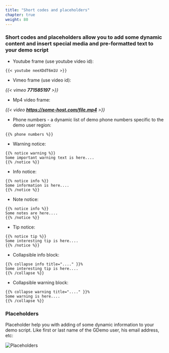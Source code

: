 ```yaml
---
title: "Short codes and placeholders"
chapter: true
weight: 80
---
```

[comment]: # (no-smart-codes - that is not to parse smart codes on that page)

### Short codes and placeholders allow you to add some dynamic content and insert special media and pre-formatted text to your demo script  

* Youtube frame (use youtube video id):

<pre><code>{{< youtube neeXDdT6m1U >}}</code></pre>

* Vimeo frame (use video id):

*{{< vimeo **771585197** >}}*

* Mp4 video frame:

*{{< video **https://some-host.com/file.mp4** >}}*

* Phone numbers - a dynamic list of demo phone numbers specific to the demo user region:

```
{{% phone numbers %}}
```

* Warning notice:
```
{{% notice warning %}}
Some important warning text is here....
{{% /notice %}}
```

* Info notice:

```
{{% notice info %}}
Some information is here....
{{% /notice %}}
```

* Note notice:

```
{{% notice info %}}
Some notes are here....
{{% /notice %}}
```

* Tip notice:

```
{{% notice tip %}}
Some interesting tip is here....
{{% /notice %}}
```

* Collapsible info block:

```
{{% collapse info title="...." }}%
Some interesting tip is here....
{{% /collapse %}}
```

* Collapsible warning block:

```
{{% collapse warning title="...." }}%
Some warning is here.... 
{{% /collapse %}}
```

### Placeholders

Placeholder help you with adding of some dynamic information to your demo script. Like first or last name of the GDemo user, his email address, etc:

![Placeholders](/images/placeholders.png)

